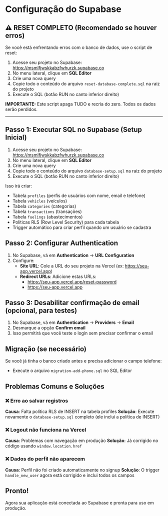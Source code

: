 # Configuração do Supabase

## ⚠️ RESET COMPLETO (Recomendado se houver erros)

Se você está enfrentando erros com o banco de dados, use o script de reset:

1. Acesse seu projeto no Supabase: https://msmlfjwskkabzfwhurzk.supabase.co
2. No menu lateral, clique em **SQL Editor**
3. Crie uma nova query
4. Copie todo o conteúdo do arquivo `reset-database-complete.sql` na raiz do projeto
5. Execute o SQL (botão RUN no canto inferior direito)

**IMPORTANTE:** Este script apaga TUDO e recria do zero. Todos os dados serão perdidos.

---

## Passo 1: Executar SQL no Supabase (Setup Inicial)

1. Acesse seu projeto no Supabase: https://msmlfjwskkabzfwhurzk.supabase.co
2. No menu lateral, clique em **SQL Editor**
3. Crie uma nova query
4. Copie todo o conteúdo do arquivo `database-setup.sql` na raiz do projeto
5. Execute o SQL (botão RUN no canto inferior direito)

Isso irá criar:
- Tabela `profiles` (perfis de usuários com nome, email e telefone)
- Tabela `vehicles` (veículos)
- Tabela `categories` (categorias)
- Tabela `transactions` (transações)
- Tabela `fuelings` (abastecimentos)
- Políticas RLS (Row Level Security) para cada tabela
- Trigger automático para criar perfil quando um usuário se cadastra

## Passo 2: Configurar Authentication

1. No Supabase, vá em **Authentication** → **URL Configuration**
2. Configure:
   - **Site URL**: Cole a URL do seu projeto na Vercel (ex: https://seu-app.vercel.app)
   - **Redirect URLs**: Adicione estas URLs:
     - https://seu-app.vercel.app/reset-password
     - https://seu-app.vercel.app

## Passo 3: Desabilitar confirmação de email (opcional, para testes)

1. No Supabase, vá em **Authentication** → **Providers** → **Email**
2. Desmarque a opção **Confirm email**
3. Isso permitirá que você teste o login sem precisar confirmar o email

## Migração (se necessário)

Se você já tinha o banco criado antes e precisa adicionar o campo telefone:
- Execute o arquivo `migration-add-phone.sql` no SQL Editor

## Problemas Comuns e Soluções

### ❌ Erro ao salvar registros
**Causa**: Falta política RLS de INSERT na tabela profiles
**Solução**: Execute novamente o `database-setup.sql` completo (ele inclui a política de INSERT)

### ❌ Logout não funciona na Vercel
**Causa**: Problemas com navegação em produção
**Solução**: Já corrigido no código usando `window.location.href`

### ❌ Dados do perfil não aparecem
**Causa**: Perfil não foi criado automaticamente no signup
**Solução**: O trigger `handle_new_user` agora está corrigido e inclui todos os campos

## Pronto!

Agora sua aplicação está conectada ao Supabase e pronta para uso em produção.